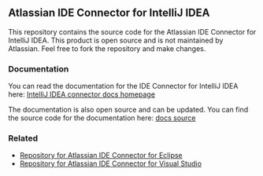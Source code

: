 ## Atlassian IDE Connector for IntelliJ IDEA ##

This repository contains the source code for the Atlassian IDE Connector for IntelliJ IDEA. This product is open source and is not maintained by Atlassian. Feel free to fork the repository and make changes.

### Documentation ###

You can read the documentation for the IDE Connector for IntelliJ IDEA here: [IntelliJ IDEA connector docs homepage](http://atlassian-docs.bitbucket.org/IDEPLUGIN-IDEA/)

The documentation is also open source and can be updated. You can find the source code for the documentation here: [docs source](https://bitbucket.org/atlassian-docs/atlassian-docs.bitbucket.org/src/8a4b193b977a215b1264fd6c67fb4969fc0d842b/IDEPLUGIN-IDEA/?at=master)

### Related ###

* [Repository for Atlassian IDE Connector for Eclipse](https://bitbucket.org/atlassian/connector-eclipse)
* [Repository for Atlassian IDE Connector for Visual Studio](https://bitbucket.org/atlassian/connector-vs)